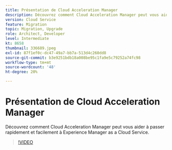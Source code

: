 ```yaml
---
title: Présentation de Cloud Acceleration Manager
description: Découvrez comment Cloud Acceleration Manager peut vous aider à passer rapidement et facilement à Experience Manager as a Cloud Service.
version: Cloud Service
feature: Migration
topic: Migration, Upgrade
role: Architect, Developer
level: Intermediate
kt: 8658
thumbnail: 336689.jpeg
exl-id: 87f1ef0c-dc47-49a7-bb7a-513d4c260dd8
source-git-commit: b3e9251bdb18a008be95c1fa9e5c79252a74fc98
workflow-type: tm+mt
source-wordcount: '48'
ht-degree: 20%

---
```


# Présentation de Cloud Acceleration Manager

Découvrez comment Cloud Acceleration Manager peut vous aider à passer rapidement et facilement à Experience Manager as a Cloud Service.

>[!VIDEO](https://video.tv.adobe.com/v/336689?quality=12&learn=on)
